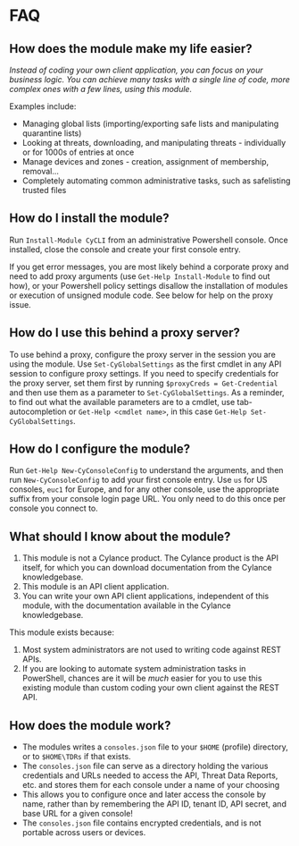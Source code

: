 # FAQ

## How does the module make my life easier?

*Instead of coding your own client application, you can focus on your business logic. You can achieve many tasks with a single line of code, more complex ones with a few lines, using this module.*

Examples include:

* Managing global lists (importing/exporting safe lists and manipulating quarantine lists)
* Looking at threats, downloading, and manipulating threats - individually or for 1000s of entries at once
* Manage devices and zones - creation, assignment of membership, removal...
* Completely automating common administrative tasks, such as safelisting trusted files

## How do I install the module?

Run `Install-Module CyCLI` from an administrative Powershell console. Once installed, close the console and create your first console entry.

If you get error messages, you are most likely behind a corporate proxy and need to add proxy arguments (use `Get-Help Install-Module` to find out how), or your Powershell policy settings disallow the installation of modules or execution of unsigned module code. See below for help on the proxy issue.

## How do I use this behind a proxy server?

To use behind a proxy, configure the proxy server in the session you are using the module. Use `Set-CyGlobalSettings` as the first cmdlet in any API session to configure proxy settings. If you need to specify credentials for the proxy server, set them first by running `$proxyCreds = Get-Credential` and then use them as a parameter to `Set-CyGlobalSettings`. As a reminder, to find out what the available parameters are to a cmdlet, use tab-autocompletion or `Get-Help <cmdlet name>`, in this case `Get-Help Set-CyGlobalSettings`.

## How do I configure the module?

Run `Get-Help New-CyConsoleConfig` to understand the arguments, and then run `New-CyConsoleConfig` to add your first console entry. Use `us` for US consoles, `euc1` for Europe, and for any other console, use the appropriate suffix from your console login page URL. You only need to do this once per console you connect to.

## What should I know about the module?

1. This module is not a Cylance product. The Cylance product is the API itself, for which you can download documentation from the Cylance knowledgebase.
1. This module is an API client application.
1. You can write your own API client applications, independent of this module, with the documentation available in the Cylance knowledgebase.

This module exists because:

1. Most system administrators are not used to writing code against REST APIs.
1. If you are looking to automate system administration tasks in PowerShell, chances are it will be _much_ easier for you to use this existing module than custom coding your own client against the REST API.

## How does the module work?

* The modules writes a `consoles.json` file to your `$HOME` (profile) directory, or to `$HOME\TDRs` if that exists.
* The `consoles.json` file can serve as a directory holding the various credentials and URLs needed to access the API, Threat Data Reports, etc. and stores them for each console under a name of your choosing
* This allows you to configure once and later access the console by name, rather than by remembering the API ID, tenant ID, API secret, and base URL for a given console!
* The `consoles.json` file contains encrypted credentials, and is not portable across users or devices.

